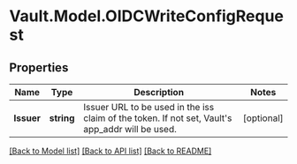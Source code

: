 # Vault.Model.OIDCWriteConfigRequest

## Properties

Name | Type | Description | Notes
------------ | ------------- | ------------- | -------------
**Issuer** | **string** | Issuer URL to be used in the iss claim of the token. If not set, Vault&#39;s app_addr will be used. | [optional] 

[[Back to Model list]](../README.md#documentation-for-models) [[Back to API list]](../README.md#documentation-for-api-endpoints) [[Back to README]](../README.md)

